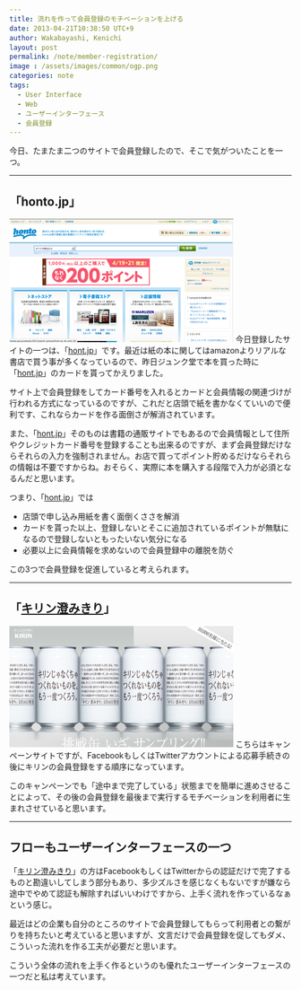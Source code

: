```yaml
---
title: 流れを作って会員登録のモチベーションを上げる
date: 2013-04-21T10:38:50 UTC+9
author: Wakabayashi, Kenichi
layout: post
permalink: /note/member-registration/
image : /assets/images/common/ogp.png
categories: note
tags:
  - User Interface
  - Web
  - ユーザーインターフェース
  - 会員登録
---
```

今日、たまたま二つのサイトで会員登録したので、そこで気がついたことを一つ。
- - -
## 「honto.jp」
![honto.jp](/assets/images/2013/04/honto.png)
今日登録したサイトの一つは、「[hont.jp](http://honto.jp/)」です。最近は紙の本に関してはamazonよりリアルな書店で買う事が多くなっているので、昨日ジュンク堂で本を買った時に「[hont.jp](http://honto.jp/)」のカードを貰ってかえりました。

サイト上で会員登録をしてカード番号を入れるとカードと会員情報の関連づけが行われる方式になっているのですが、これだと店頭で紙を書かなくていいので便利です、これならカードを作る面倒さが解消されています。

また、「[hont.jp](http://honto.jp/)」そのものは書籍の通販サイトでもあるので会員情報として住所やクレジットカード番号を登録することも出来るのですが、まず会員登録だけならそれらの入力を強制されません。お店で買ってポイント貯めるだけならそれらの情報は不要ですからね。おそらく、実際に本を購入する段階で入力が必須となるんだと思います。

つまり、「[hont.jp](http://honto.jp/)」では

- 店頭で申し込み用紙を書く面倒くささを解消
- カードを貰った以上、登録しないとそこに追加されているポイントが無駄になるので登録しないともったいない気分になる
- 必要以上に会員情報を求めないので会員登録中の離脱を防ぐ

この3つで会員登録を促進していると考えられます。
- - -
## 「[キリン澄みきり](http://sumikiri.jp/)」
![澄みきり](/assets/images/2013/04/sumikiri.png)
こちらはキャンペーンサイトですが、FacebookもしくはTwitterアカウントによる応募手続きの後にキリンの会員登録をする順序になっています。

このキャンペーンでも「途中まで完了している」状態までを簡単に進めさせることによって、その後の会員登録を最後まで実行するモチベーションを利用者に生まれさせていると思います。
- - -
## フローもユーザーインターフェースの一つ
「[キリン澄みきり](http://sumikiri.jp/)」の方はFacebookもしくはTwitterからの認証だけで完了するものと勘違いしてしまう部分もあり、多少ズルさを感じなくもないですが嫌なら途中でやめて認証も解除すればいいわけですから、上手く流れを作っているなぁという感じ。

最近はどの企業も自分のところのサイトで会員登録してもらって利用者との繋がりを持ちたいと考えていると思いますが、文言だけで会員登録を促してもダメ、こういった流れを作る工夫が必要だと思います。

こういう全体の流れを上手く作るというのも優れたユーザーインターフェースの一つだと私は考えています。